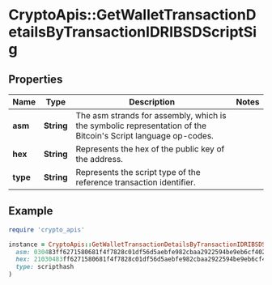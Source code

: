 # CryptoApis::GetWalletTransactionDetailsByTransactionIDRIBSDScriptSig

## Properties

| Name | Type | Description | Notes |
| ---- | ---- | ----------- | ----- |
| **asm** | **String** | The asm strands for assembly, which is the symbolic representation of the Bitcoin&#39;s Script language op-codes. |  |
| **hex** | **String** | Represents the hex of the public key of the address. |  |
| **type** | **String** | Represents the script type of the reference transaction identifier. |  |

## Example

```ruby
require 'crypto_apis'

instance = CryptoApis::GetWalletTransactionDetailsByTransactionIDRIBSDScriptSig.new(
  asm: 030483ff6271580681f4f7828c01df56d5aebfe982cbaa2922594be9eb6cf40206 OP_CHECKSIG,
  hex: 21030483ff6271580681f4f7828c01df56d5aebfe982cbaa2922594be9eb6cf40206ac,
  type: scripthash
)
```

